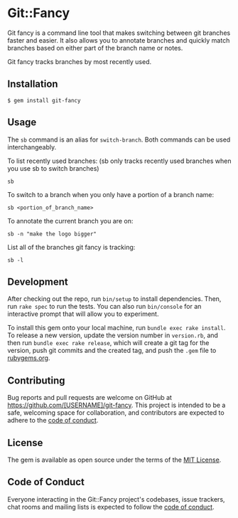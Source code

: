 # Git::Fancy

Git fancy is a command line tool that makes switching between git branches faster and easier.
It also allows you to annotate branches and quickly match branches based on either part of the branch name or notes.

Git fancy tracks branches by most recently used.

## Installation

```console
$ gem install git-fancy
```

## Usage

The `sb` command is an alias for `switch-branch`. Both commands can be used interchangeably.

To list recently used branches: (sb only tracks recently used branches when you use sb to switch branches)
```console
sb
```

To switch to a branch when you only have a portion of a branch name:
```console
sb <portion_of_branch_name>
```

To annotate the current branch you are on:
```console
sb -n "make the logo bigger"
```

List all of the branches git fancy is tracking:
```console
sb -l
```

## Development

After checking out the repo, run `bin/setup` to install dependencies. Then, run `rake spec` to run the tests. You can also run `bin/console` for an interactive prompt that will allow you to experiment.

To install this gem onto your local machine, run `bundle exec rake install`. To release a new version, update the version number in `version.rb`, and then run `bundle exec rake release`, which will create a git tag for the version, push git commits and the created tag, and push the `.gem` file to [rubygems.org](https://rubygems.org).

## Contributing

Bug reports and pull requests are welcome on GitHub at https://github.com/[USERNAME]/git-fancy. This project is intended to be a safe, welcoming space for collaboration, and contributors are expected to adhere to the [code of conduct](https://github.com/[USERNAME]/git-fancy/blob/master/CODE_OF_CONDUCT.md).

## License

The gem is available as open source under the terms of the [MIT License](https://opensource.org/licenses/MIT).

## Code of Conduct

Everyone interacting in the Git::Fancy project's codebases, issue trackers, chat rooms and mailing lists is expected to follow the [code of conduct](https://github.com/[USERNAME]/git-fancy/blob/master/CODE_OF_CONDUCT.md).
